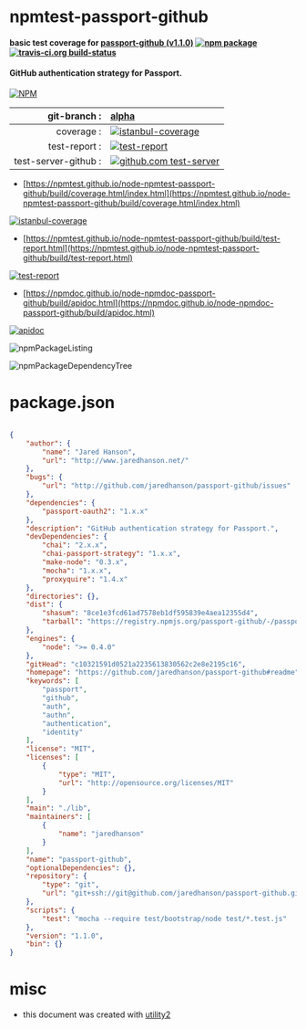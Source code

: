 # npmtest-passport-github

#### basic test coverage for  [passport-github (v1.1.0)](https://github.com/jaredhanson/passport-github#readme)  [![npm package](https://img.shields.io/npm/v/npmtest-passport-github.svg?style=flat-square)](https://www.npmjs.org/package/npmtest-passport-github) [![travis-ci.org build-status](https://api.travis-ci.org/npmtest/node-npmtest-passport-github.svg)](https://travis-ci.org/npmtest/node-npmtest-passport-github)

#### GitHub authentication strategy for Passport.

[![NPM](https://nodei.co/npm/passport-github.png?downloads=true&downloadRank=true&stars=true)](https://www.npmjs.com/package/passport-github)

| git-branch : | [alpha](https://github.com/npmtest/node-npmtest-passport-github/tree/alpha)|
|--:|:--|
| coverage : | [![istanbul-coverage](https://npmtest.github.io/node-npmtest-passport-github/build/coverage.badge.svg)](https://npmtest.github.io/node-npmtest-passport-github/build/coverage.html/index.html)|
| test-report : | [![test-report](https://npmtest.github.io/node-npmtest-passport-github/build/test-report.badge.svg)](https://npmtest.github.io/node-npmtest-passport-github/build/test-report.html)|
| test-server-github : | [![github.com test-server](https://npmtest.github.io/node-npmtest-passport-github/GitHub-Mark-32px.png)](https://npmtest.github.io/node-npmtest-passport-github/build/app/index.html) | | build-artifacts : | [![build-artifacts](https://npmtest.github.io/node-npmtest-passport-github/glyphicons_144_folder_open.png)](https://github.com/npmtest/node-npmtest-passport-github/tree/gh-pages/build)|

- [https://npmtest.github.io/node-npmtest-passport-github/build/coverage.html/index.html](https://npmtest.github.io/node-npmtest-passport-github/build/coverage.html/index.html)

[![istanbul-coverage](https://npmtest.github.io/node-npmtest-passport-github/build/screenCapture.buildCi.browser.%252Ftmp%252Fbuild%252Fcoverage.lib.html.png)](https://npmtest.github.io/node-npmtest-passport-github/build/coverage.html/index.html)

- [https://npmtest.github.io/node-npmtest-passport-github/build/test-report.html](https://npmtest.github.io/node-npmtest-passport-github/build/test-report.html)

[![test-report](https://npmtest.github.io/node-npmtest-passport-github/build/screenCapture.buildCi.browser.%252Ftmp%252Fbuild%252Ftest-report.html.png)](https://npmtest.github.io/node-npmtest-passport-github/build/test-report.html)

- [https://npmdoc.github.io/node-npmdoc-passport-github/build/apidoc.html](https://npmdoc.github.io/node-npmdoc-passport-github/build/apidoc.html)

[![apidoc](https://npmdoc.github.io/node-npmdoc-passport-github/build/screenCapture.buildCi.browser.%252Ftmp%252Fbuild%252Fapidoc.html.png)](https://npmdoc.github.io/node-npmdoc-passport-github/build/apidoc.html)

![npmPackageListing](https://npmtest.github.io/node-npmtest-passport-github/build/screenCapture.npmPackageListing.svg)

![npmPackageDependencyTree](https://npmtest.github.io/node-npmtest-passport-github/build/screenCapture.npmPackageDependencyTree.svg)



# package.json

```json

{
    "author": {
        "name": "Jared Hanson",
        "url": "http://www.jaredhanson.net/"
    },
    "bugs": {
        "url": "http://github.com/jaredhanson/passport-github/issues"
    },
    "dependencies": {
        "passport-oauth2": "1.x.x"
    },
    "description": "GitHub authentication strategy for Passport.",
    "devDependencies": {
        "chai": "2.x.x",
        "chai-passport-strategy": "1.x.x",
        "make-node": "0.3.x",
        "mocha": "1.x.x",
        "proxyquire": "1.4.x"
    },
    "directories": {},
    "dist": {
        "shasum": "8ce1e3fcd61ad7578eb1df595839e4aea12355d4",
        "tarball": "https://registry.npmjs.org/passport-github/-/passport-github-1.1.0.tgz"
    },
    "engines": {
        "node": ">= 0.4.0"
    },
    "gitHead": "c10321591d0521a2235613830562c2e8e2195c16",
    "homepage": "https://github.com/jaredhanson/passport-github#readme",
    "keywords": [
        "passport",
        "github",
        "auth",
        "authn",
        "authentication",
        "identity"
    ],
    "license": "MIT",
    "licenses": [
        {
            "type": "MIT",
            "url": "http://opensource.org/licenses/MIT"
        }
    ],
    "main": "./lib",
    "maintainers": [
        {
            "name": "jaredhanson"
        }
    ],
    "name": "passport-github",
    "optionalDependencies": {},
    "repository": {
        "type": "git",
        "url": "git+ssh://git@github.com/jaredhanson/passport-github.git"
    },
    "scripts": {
        "test": "mocha --require test/bootstrap/node test/*.test.js"
    },
    "version": "1.1.0",
    "bin": {}
}
```



# misc
- this document was created with [utility2](https://github.com/kaizhu256/node-utility2)
